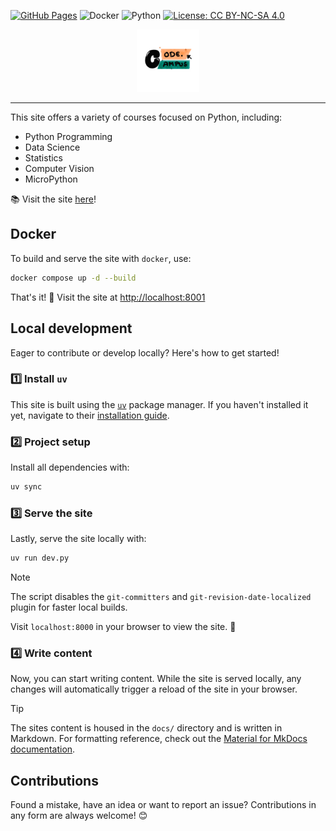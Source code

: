 [![GitHub Pages](https://img.shields.io/badge/GitHub%20Pages-121013?style=flat-square&logo=github&logoColor=white)](https://mciwing.github.io/)
![Docker](https://img.shields.io/badge/Docker-Ready-2496ED?style=flat-square&logo=docker&logoColor=white)
![Python](https://img.shields.io/badge/Python-3.12-blue?style=flat-square&logo=python&logoColor=white)
[![License: CC BY-NC-SA 4.0](https://img.shields.io/badge/License-CC%20BY--NC--SA%204.0-lightgrey.svg?style=flat-square&logo=creativecommons&logoColor=black)](https://creativecommons.org/licenses/by-nc-sa/4.0/)

<div align="center">
    <img src="docs/assets/logo.png" alt="WING Logo" style="width: 100px; height: auto;">
    <hr>
</div>

This site offers a variety of courses focused on Python, including:

- Python Programming
- Data Science
- Statistics
- Computer Vision
- MicroPython

📚 Visit the site [here](https://mciwing.github.io/)!

## Docker

To build and serve the site with `docker`, use:

```bash
docker compose up -d --build
```

That's it! 🚀 Visit the site at [http://localhost:8001](http://localhost:8001)

## Local development

Eager to contribute or develop locally? Here's how to get started!

### 1️⃣ Install `uv`

This site is built using the [`uv`](https://astral.sh/uv/) package manager. 
If you haven't installed it yet, navigate to their 
[installation guide](https://astral.sh/uv/docs/installation).

### 2️⃣ Project setup

Install all dependencies with:

```bash
uv sync
```

### 3️⃣ Serve the site

Lastly, serve the site locally with:

```bash
uv run dev.py
```

> [!NOTE]
> The script disables the `git-committers` and `git-revision-date-localized` plugin for faster local builds.

Visit `localhost:8000` in your browser to view the site. 🎉

### 4️⃣ Write content

Now, you can start writing content. While the site is served locally, any changes 
will automatically trigger a reload of the site in your browser.

> [!TIP]
> The sites content is housed in the `docs/` directory and is written in Markdown.
> For formatting reference, check out the [Material for MkDocs documentation](https://squidfunk.github.io/mkdocs-material/reference/).

## Contributions

Found a mistake, have an idea or want to report an issue? Contributions in any form are always welcome! 😊